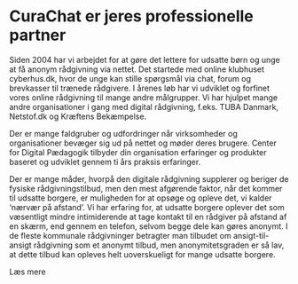 # CuraChat er jeres professionelle partner

Siden 2004 har vi arbejdet for at gøre det lettere for udsatte børn og unge at få anonym rådgivning via nettet. Det startede med online klubhuset cyberhus.dk, hvor de unge kan stille spørgsmål via chat, forum og brevkasser til trænede rådgivere. I årenes løb har vi udviklet og forfinet vores online rådgivning til mange andre målgrupper. Vi har hjulpet mange andre organisationer i gang med digital rådgivning, f.eks. TUBA Danmark, Netstof.dk og Kræftens Bekæmpelse.

<div class="read_more_toggle"><p>Der er mange faldgruber og udfordringer når virksomheder og organisationer bevæger sig ud på nettet og møder deres brugere. Center for Digital Pædagogik tilbyder din organisation erfaringer og produkter baseret og udviklet gennem ti års praksis erfaringer.

Der er mange måder, hvorpå den digitale rådgivning supplerer og beriger de fysiske rådgivningstilbud, men den mest afgørende faktor, når det kommer til udsatte borgere, er muligheden for at opsøge og opleve det, vi kalder ‘nærvær på afstand’. Vi har erfaring for, at udsatte borgere oplever det som væsentligt mindre intimiderende at tage kontakt til en rådgiver på afstand af en skærm, end gennem en telefon, selvom begge dele kan gøres anonymt. I de fleste kommunale rådgivninger betragter man tilbudet om ansigt-til-ansigt rådgivning som et anonymt tilbud, men anonymitetsgraden er så lav, at dette tilbud kan opleves helt uoverskueligt for mange udsatte borgere. </p></div>


<div class="button read_more">Læs mere</div>